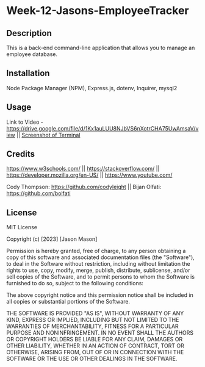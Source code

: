 # Week-12-Jasons-EmployeeTracker

## Description

This is a back-end command-line application that allows you to manage an employee database.

## Installation

Node Package Manager (NPM), Express.js, dotenv, Inquirer, mysql2

## Usage

Link to Video - https://drive.google.com/file/d/1Kx1auLUU8NJbVS6nXotrCHA75UwAmsaV/view || 
[Screenshot of Terminal](https://i.gyazo.com/ce4410421df62f8dffbb1b3e47a6cad9.png)

## Credits

https://www.w3schools.com/ || 
https://stackoverflow.com/ || 
https://developer.mozilla.org/en-US/ || 
https://www.youtube.com/

Cody Thompson: https://github.com/codyleight ||
Bijan Olfati: https://github.com/bolfati

## License
MIT License

Copyright (c) [2023] [Jason Mason]

Permission is hereby granted, free of charge, to any person obtaining a copy of this software and associated documentation files (the "Software"), to deal in the Software without restriction, including without limitation the rights to use, copy, modify, merge, publish, distribute, sublicense, and/or sell copies of the Software, and to permit persons to whom the Software is furnished to do so, subject to the following conditions:

The above copyright notice and this permission notice shall be included in all copies or substantial portions of the Software.

THE SOFTWARE IS PROVIDED "AS IS", WITHOUT WARRANTY OF ANY KIND, EXPRESS OR IMPLIED, INCLUDING BUT NOT LIMITED TO THE WARRANTIES OF MERCHANTABILITY, FITNESS FOR A PARTICULAR PURPOSE AND NONINFRINGEMENT. IN NO EVENT SHALL THE AUTHORS OR COPYRIGHT HOLDERS BE LIABLE FOR ANY CLAIM, DAMAGES OR OTHER LIABILITY, WHETHER IN AN ACTION OF CONTRACT, TORT OR OTHERWISE, ARISING FROM, OUT OF OR IN CONNECTION WITH THE SOFTWARE OR THE USE OR OTHER DEALINGS IN THE SOFTWARE.

